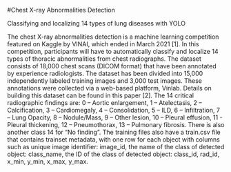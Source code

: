 #Chest X-ray Abnormalities Detection

Classifying and localizing 14 types of lung diseases with YOLO

The chest X-ray abnormalities detection is a machine learning competition featured on Kaggle by VINAI, which ended in March 2021 [1]. In this competition, participants will have to automatically classify and localize 14 types of thoracic abnormalities from chest radiographs. The dataset consists of 18,000 chest scans (DICOM format) that have been annotated by experience radiologists. The dataset has been divided into 15,000 independently labeled training images and 3,000 test images. These annotations were collected via a web-based platform, Vinlab. Details on building this dataset can be found in this paper [2]. The 14 critical radiographic findings are: 0 – Aortic enlargement, 1 – Atelectasis, 2 – Calcification, 3 – Cardiomegaly, 4 – Consolidation, 5 – ILD, 6 – Infiltration, 7 – Lung Opacity, 8 – Nodule/Mass, 9 – Other lesion, 10 – Pleural effusion, 11 - Pleural thickening, 12 – Pneumothorax, 13 – Pulmonary fibrosis. There is also another class 14 for “No finding”. The training files also have a train.csv file that contains trainset metadata, with one row for each object with columns such as unique image identifier: image_id, the name of the class of detected object: class_name, the ID of the class of detected object: class_id, rad_id, x_min, y_min, x_max, y_max. 

